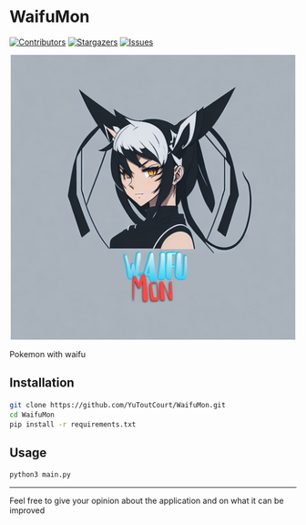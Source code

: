 # WaifuMon

[![Contributors][contributors-shield]][contributors-url]
[![Stargazers][stars-shield]][stars-url]
[![Issues][issues-shield]][issues-url]

<div style="text-align: center;">
    <img src="asset/image/WAIFULOGO.jpg" width=500>
</div>

Pokemon with waifu  

## Installation 
```bash
git clone https://github.com/YuToutCourt/WaifuMon.git
cd WaifuMon
pip install -r requirements.txt
```

## Usage

```bash
python3 main.py
```

----

Feel free to give your opinion about the application and on what it can be improved


[contributors-shield]: https://img.shields.io/github/contributors/YuToutCourt/WaifuMon?style=for-the-badge
[contributors-url]: https://github.com/YuToutCourt/WaifuMon/graphs/contributors
[stars-shield]: https://img.shields.io/github/stars/YuToutCourt/WaifuMon.svg?style=for-the-badge
[stars-url]: https://github.com/YuToutCourt/WaifuMon/stargazers
[issues-shield]: https://img.shields.io/github/issues/YuToutCourt/WaifuMon.svg?style=for-the-badge
[issues-url]: https://github.com/YuToutCourt/WaifuMon/issues